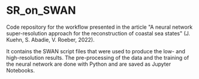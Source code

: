 # SR_on_SWAN
Code repository for the workflow presented in the article "A neural network super-resolution approach for the reconstruction of coastal sea states"
(J. Kuehn, S. Abadie, V. Roeber, 2022).

It contains the SWAN script files that were used to produce the low- and high-resolution results. The pre-processing of the data and the training
of the neural network are done with Python and are saved as Jupyter Notebooks. 
